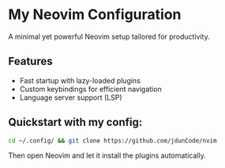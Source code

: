 # My Neovim Configuration  

A minimal yet powerful Neovim setup tailored for productivity.  

## Features  
- Fast startup with lazy-loaded plugins  
- Custom keybindings for efficient navigation  
- Language server support (LSP)  

## Quickstart with my config:  
```sh
cd ~/.config/ && git clone https://github.com/jdunCode/nvim
```
Then open Neovim and let it install the plugins automatically.
